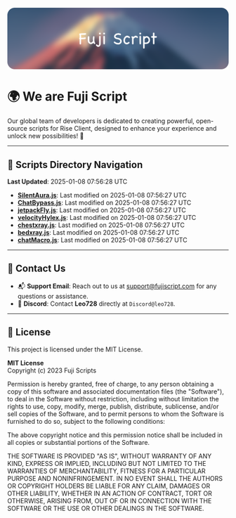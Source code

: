 ![Banner](.github/b.webp)

# 🌍 **We are Fuji Script**

Our global team of developers is dedicated to creating powerful, open-source scripts for Rise Client, designed to enhance your experience and unlock new possibilities! 🌟

---
<!-- SCRIPTS_NAVIGATION_START -->
## 📂 **Scripts Directory Navigation**

**Last Updated**: 2025-01-08 07:56:28 UTC

- **[SilentAura.js](scripts/SilentAura.js)**: Last modified on 2025-01-08 07:56:27 UTC
- **[ChatBypass.js](scripts/ChatBypass.js)**: Last modified on 2025-01-08 07:56:27 UTC
- **[jetpackFly.js](scripts/jetpackFly.js)**: Last modified on 2025-01-08 07:56:27 UTC
- **[velocityHylex.js](scripts/velocityHylex.js)**: Last modified on 2025-01-08 07:56:27 UTC
- **[chestxray.js](scripts/chestxray.js)**: Last modified on 2025-01-08 07:56:27 UTC
- **[bedxray.js](scripts/bedxray.js)**: Last modified on 2025-01-08 07:56:27 UTC
- **[chatMacro.js](scripts/chatMacro.js)**: Last modified on 2025-01-08 07:56:27 UTC

<!-- SCRIPTS_NAVIGATION_END -->

---

## 💬 **Contact Us**  
- 📬 **Support Email**: Reach out to us at [support@fujiscript.com](mailto:support@fujiscript.com) for any questions or assistance.  
- 💬 **Discord**: Contact **Leo728** directly at `Discord@leo728`.

---

## 📜 **License**

This project is licensed under the MIT License.  

**MIT License**  
Copyright (c) 2023 Fuji Scripts  

Permission is hereby granted, free of charge, to any person obtaining a copy of this software and associated documentation files (the "Software"), to deal in the Software without restriction, including without limitation the rights to use, copy, modify, merge, publish, distribute, sublicense, and/or sell copies of the Software, and to permit persons to whom the Software is furnished to do so, subject to the following conditions:  

The above copyright notice and this permission notice shall be included in all copies or substantial portions of the Software.  

THE SOFTWARE IS PROVIDED "AS IS", WITHOUT WARRANTY OF ANY KIND, EXPRESS OR IMPLIED, INCLUDING BUT NOT LIMITED TO THE WARRANTIES OF MERCHANTABILITY, FITNESS FOR A PARTICULAR PURPOSE AND NONINFRINGEMENT. IN NO EVENT SHALL THE AUTHORS OR COPYRIGHT HOLDERS BE LIABLE FOR ANY CLAIM, DAMAGES OR OTHER LIABILITY, WHETHER IN AN ACTION OF CONTRACT, TORT OR OTHERWISE, ARISING FROM, OUT OF OR IN CONNECTION WITH THE SOFTWARE OR THE USE OR OTHER DEALINGS IN THE SOFTWARE.  
